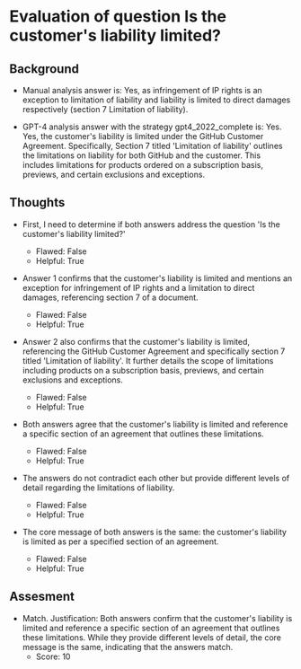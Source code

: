 # Evaluation of question Is the customer's liability limited?
## Background
- Manual analysis answer is: Yes, as infringement of IP rights is an exception to limitation of liability and liability is limited to direct damages respectively (section 7 Limitation of liability).

- GPT-4 analysis answer with the strategy gpt4_2022_complete is: Yes. Yes, the customer's liability is limited under the GitHub Customer Agreement. Specifically, Section 7 titled 'Limitation of liability' outlines the limitations on liability for both GitHub and the customer. This includes limitations for products ordered on a subscription basis, previews, and certain exclusions and exceptions.
## Thoughts
- First, I need to determine if both answers address the question 'Is the customer's liability limited?'
  - Flawed: False
  - Helpful: True

- Answer 1 confirms that the customer's liability is limited and mentions an exception for infringement of IP rights and a limitation to direct damages, referencing section 7 of a document.
  - Flawed: False
  - Helpful: True

- Answer 2 also confirms that the customer's liability is limited, referencing the GitHub Customer Agreement and specifically section 7 titled 'Limitation of liability'. It further details the scope of limitations including products on a subscription basis, previews, and certain exclusions and exceptions.
  - Flawed: False
  - Helpful: True

- Both answers agree that the customer's liability is limited and reference a specific section of an agreement that outlines these limitations.
  - Flawed: False
  - Helpful: True

- The answers do not contradict each other but provide different levels of detail regarding the limitations of liability.
  - Flawed: False
  - Helpful: True

- The core message of both answers is the same: the customer's liability is limited as per a specified section of an agreement.
  - Flawed: False
  - Helpful: True

## Assesment
- Match. Justification: Both answers confirm that the customer's liability is limited and reference a specific section of an agreement that outlines these limitations. While they provide different levels of detail, the core message is the same, indicating that the answers match.
  - Score: 10

